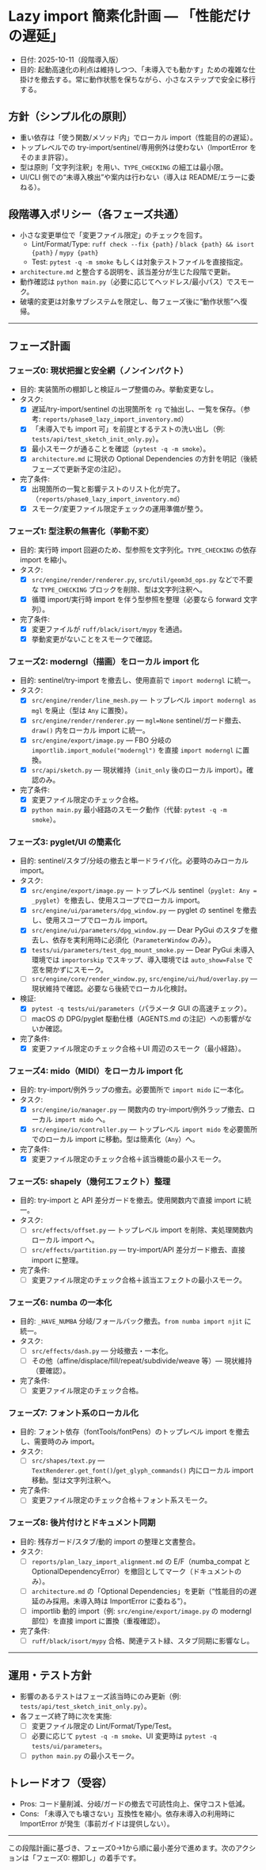 # Lazy import 簡素化計画 — 「性能だけの遅延」

- 日付: 2025-10-11（段階導入版）
- 目的: 起動高速化の利点は維持しつつ、「未導入でも動かす」ための複雑な仕掛けを撤去する。常に動作状態を保ちながら、小さなステップで安全に移行する。

## 方針（シンプル化の原則）

- 重い依存は「使う関数/メソッド内」でローカル import（性能目的の遅延）。
- トップレベルでの try-import/sentinel/専用例外は使わない（ImportError をそのまま許容）。
- 型は原則「文字列注釈」を用い、`TYPE_CHECKING` の細工は最小限。
- UI/CLI 側での“未導入検出”や案内は行わない（導入は README/エラーに委ねる）。

## 段階導入ポリシー（各フェーズ共通）

- 小さな変更単位で「変更ファイル限定」のチェックを回す。
  - Lint/Format/Type: `ruff check --fix {path}` / `black {path} && isort {path}` / `mypy {path}`
  - Test: `pytest -q -m smoke` もしくは対象テストファイルを直接指定。
- `architecture.md` と整合する説明を、該当差分が生じた段階で更新。
- 動作確認は `python main.py`（必要に応じてヘッドレス/最小パス）でスモーク。
- 破壊的変更は対象サブシステムを限定し、毎フェーズ後に“動作状態”へ復帰。

---

## フェーズ計画

### フェーズ0: 現状把握と安全網（ノンインパクト）

- 目的: 実装箇所の棚卸しと検証ループ整備のみ。挙動変更なし。
- タスク:
  - [x] 遅延/try-import/sentinel の出現箇所を `rg` で抽出し、一覧を保存。（参考: `reports/phase0_lazy_import_inventory.md`）
  - [x] 「未導入でも import 可」を前提とするテストの洗い出し（例: `tests/api/test_sketch_init_only.py`）。
  - [x] 最小スモークが通ることを確認（`pytest -q -m smoke`）。
  - [x] `architecture.md` に現状の Optional Dependencies の方針を明記（後続フェーズで更新予定の注記）。
- 完了条件:
  - [x] 出現箇所の一覧と影響テストのリスト化が完了。（`reports/phase0_lazy_import_inventory.md`）
  - [x] スモーク/変更ファイル限定チェックの運用準備が整う。

### フェーズ1: 型注釈の無害化（挙動不変）

- 目的: 実行時 import 回避のため、型参照を文字列化。`TYPE_CHECKING` の依存 import を縮小。
- タスク:
  - [x] `src/engine/render/renderer.py`, `src/util/geom3d_ops.py` などで不要な `TYPE_CHECKING` ブロックを削除、型は文字列注釈へ。
  - [x] 循環 import/実行時 import を伴う型参照を整理（必要なら forward 文字列）。
- 完了条件:
  - [x] 変更ファイルが `ruff/black/isort/mypy` を通過。
  - [x] 挙動変更がないことをスモークで確認。

### フェーズ2: moderngl（描画）をローカル import 化

- 目的: sentinel/try-import を撤去し、使用直前で `import moderngl` に統一。
- タスク:
  - [x] `src/engine/render/line_mesh.py` — トップレベル `import moderngl as mgl` を廃止（型は `Any` に置換）。
  - [x] `src/engine/render/renderer.py` — `mgl=None` sentinel/ガード撤去、`draw()` 内をローカル import に統一。
  - [x] `src/engine/export/image.py` — FBO 分岐の `importlib.import_module("moderngl")` を直接 `import moderngl` に置換。
  - [x] `src/api/sketch.py` — 現状維持（`init_only` 後のローカル import）。確認のみ。
- 完了条件:
  - [x] 変更ファイル限定のチェック合格。
  - [x] `python main.py` 最小経路のスモーク動作（代替: `pytest -q -m smoke`）。

### フェーズ3: pyglet/UI の簡素化

- 目的: sentinel/スタブ/分岐の撤去と単一ドライバ化。必要時のみローカル import。
- タスク:
  - [x] `src/engine/export/image.py` — トップレベル sentinel（`pyglet: Any = _pyglet`）を撤去し、使用スコープでローカル import。
  - [x] `src/engine/ui/parameters/dpg_window.py` — pyglet の sentinel を撤去し、使用スコープでローカル import。
  - [x] `src/engine/ui/parameters/dpg_window.py` — Dear PyGui のスタブを撤去し、依存を実利用時に必須化（`ParameterWindow` のみ）。
  - [x] `tests/ui/parameters/test_dpg_mount_smoke.py` — Dear PyGui 未導入環境では `importorskip` でスキップ、導入環境では `auto_show=False` で窓を開かずにスモーク。
  - [ ] `src/engine/core/render_window.py`, `src/engine/ui/hud/overlay.py` — 現状維持で確認。必要なら後続でローカル化検討。
- 検証:
  - [x] `pytest -q tests/ui/parameters`（パラメータ GUI の高速チェック）。
  - [ ] macOS の DPG/pyglet 駆動仕様（AGENTS.md の注記）への影響がないか確認。
- 完了条件:
  - [x] 変更ファイル限定のチェック合格＋UI 周辺のスモーク（最小経路）。

### フェーズ4: mido（MIDI）をローカル import 化

- 目的: try-import/例外ラップの撤去。必要箇所で `import mido` に一本化。
- タスク:
  - [x] `src/engine/io/manager.py` — 関数内の try-import/例外ラップ撤去、ローカル `import mido` へ。
  - [x] `src/engine/io/controller.py` — トップレベル `import mido` を必要箇所でのローカル import に移動。型は簡素化（`Any`）へ。
- 完了条件:
  - [x] 変更ファイル限定のチェック合格＋該当機能の最小スモーク。

### フェーズ5: shapely（幾何エフェクト）整理

- 目的: try-import と API 差分ガードを撤去。使用関数内で直接 import に統一。
- タスク:
  - [ ] `src/effects/offset.py` — トップレベル import を削除、実処理関数内ローカル import へ。
  - [ ] `src/effects/partition.py` — try-import/API 差分ガード撤去、直接 import に整理。
- 完了条件:
  - [ ] 変更ファイル限定のチェック合格＋該当エフェクトの最小スモーク。

### フェーズ6: numba の一本化

- 目的: `_HAVE_NUMBA` 分岐/フォールバック撤去。`from numba import njit` に統一。
- タスク:
  - [ ] `src/effects/dash.py` — 分岐撤去・一本化。
  - [ ] その他（affine/displace/fill/repeat/subdivide/weave 等）— 現状維持（要確認）。
- 完了条件:
  - [ ] 変更ファイル限定のチェック合格。

### フェーズ7: フォント系のローカル化

- 目的: フォント依存（fontTools/fontPens）のトップレベル import を撤去し、需要時のみ import。
- タスク:
  - [ ] `src/shapes/text.py` — `TextRenderer.get_font()`/`get_glyph_commands()` 内にローカル import 移動。型は文字列注釈へ。
- 完了条件:
  - [ ] 変更ファイル限定のチェック合格＋フォント系スモーク。

### フェーズ8: 後片付けとドキュメント同期

- 目的: 残存ガード/スタブ/動的 import の整理と文書整合。
- タスク:
  - [ ] `reports/plan_lazy_import_alignment.md` の E/F（numba_compat と OptionalDependencyError）を撤回としてマーク（ドキュメントのみ）。
  - [ ] `architecture.md` の「Optional Dependencies」を更新（“性能目的の遅延のみ採用。未導入時は ImportError に委ねる”）。
  - [ ] importlib 動的 import（例: `src/engine/export/image.py` の moderngl 部位）を直接 import に置換（重複確認）。
- 完了条件:
  - [ ] `ruff/black/isort/mypy` 合格、関連テスト緑、スタブ同期に影響なし。

---

## 運用・テスト方針

- 影響のあるテストはフェーズ該当時にのみ更新（例: `tests/api/test_sketch_init_only.py`）。
- 各フェーズ終了時に次を実施:
  - [ ] 変更ファイル限定の Lint/Format/Type/Test。
  - [ ] 必要に応じて `pytest -q -m smoke`、UI 変更時は `pytest -q tests/ui/parameters`。
  - [ ] `python main.py` の最小スモーク。

## トレードオフ（受容）

- Pros: コード量削減、分岐/ガードの撤去で可読性向上、保守コスト低減。
- Cons: 「未導入でも壊さない」互換性を縮小。依存未導入の利用時に ImportError が発生（事前ガイドは提供しない）。

---

この段階計画に基づき、フェーズ0→1から順に最小差分で進めます。次のアクションは「フェーズ0: 棚卸し」の着手です。
